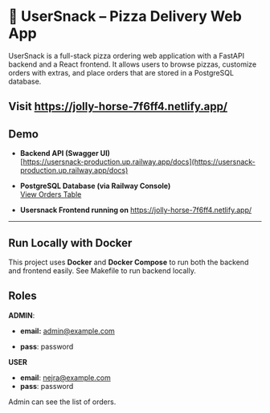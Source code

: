 # 🍕 UserSnack – Pizza Delivery Web App

UserSnack is a full-stack pizza ordering web application with a FastAPI backend and a React frontend. It allows users to browse pizzas, customize orders with extras, and place orders that are stored in a PostgreSQL database.

Visit https://jolly-horse-7f6ff4.netlify.app/
---

## Demo

- **Backend API (Swagger UI)**  
  [https://usersnack-production.up.railway.app/docs](https://usersnack-production.up.railway.app/docs)

- **PostgreSQL Database (via Railway Console)**  
  [View Orders Table](https://railway.com/project/56a592cd-73b9-4681-b269-96316a211fcb/service/9851477c-b729-42de-8ff4-df84d1c2974c/data?environmentId=51f12d5d-10b2-4427-b369-04ba20604ed5&state=table&table=order)
- **Usersnack Frontend running on**
https://jolly-horse-7f6ff4.netlify.app/

---

## Run Locally with Docker

This project uses **Docker** and **Docker Compose** to run both the backend and frontend easily.
See Makefile to run backend locally.

## Roles
**ADMIN**:

- **email:** admin@example.com

- **pass**: password

**USER**
- **email**: nejra@example.com 
- **pass**: password

Admin can see the list of orders.